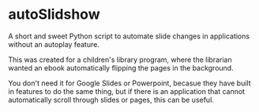 # autoSlidshow
A short and sweet Python script to automate slide changes in applications without an autoplay feature.

This was created for a children's library program, where the librarian wanted an ebook automatically flipping the pages in the background.

You don't need it for Google Slides or Powerpoint, becasue they have built in features to do the same thing, but if there is an application that cannot automatically scroll through slides or pages, this can be useful.